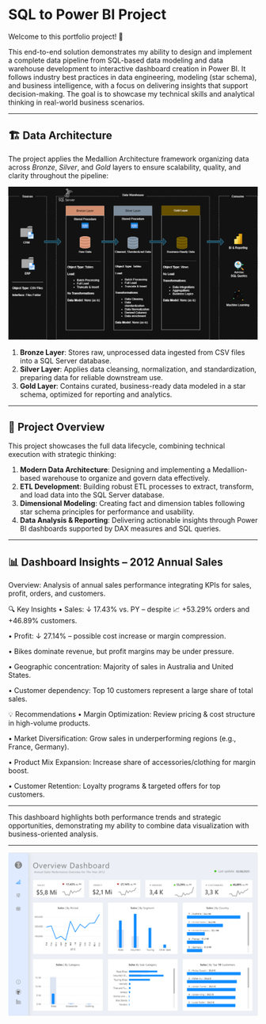 # SQL to Power BI Project

Welcome to this portfolio project! 🚀

This end-to-end solution demonstrates my ability to design and implement a complete data pipeline from SQL-based data modeling and data warehouse development to interactive dashboard creation in Power BI.
It follows industry best practices in data engineering, modeling (star schema), and business intelligence, with a focus on delivering insights that support decision-making.
The goal is to showcase my technical skills and analytical thinking in real-world business scenarios.

---
## 🏗️ Data Architecture

The project applies the Medallion Architecture framework organizing data across *Bronze*, *Silver*, and *Gold* layers to ensure scalability, quality, and clarity throughout the pipeline:

![Data Architecture](docs/data_architecture.png)

1. **Bronze Layer**: Stores raw, unprocessed data ingested from CSV files into a SQL Server database.
2. **Silver Layer**: Applies data cleansing, normalization, and standardization, preparing data for reliable downstream use.
3. **Gold Layer**: Contains curated, business-ready data modeled in a star schema, optimized for reporting and analytics.

---
## 📖 Project Overview

This project showcases the full data lifecycle, combining technical execution with strategic thinking:

1. **Modern Data Architecture**: Designing and implementing a Medallion-based warehouse to organize and govern data effectively.
2. **ETL Development**: Building robust ETL processes to extract, transform, and load data into the SQL Server database.
3. **Dimensional Modeling**: Creating fact and dimension tables following star schema principles for performance and usability.
4. **Data Analysis & Reporting**: Delivering actionable insights through Power BI dashboards supported by DAX measures and SQL queries.

---
## 📊 Dashboard Insights – 2012 Annual Sales
Overview: Analysis of annual sales performance integrating KPIs for sales, profit, orders, and customers.

🔍 Key Insights
  • Sales: ↓ 17.43% vs. PY – despite 📈 +53.29% orders and +46.89% customers.

  • Profit: ↓ 27.14% – possible cost increase or margin compression.

  • Bikes dominate revenue, but profit margins may be under pressure.

  • Geographic concentration: Majority of sales in Australia and United States.

  • Customer dependency: Top 10 customers represent a large share of total sales.

💡 Recommendations
  • Margin Optimization: Review pricing & cost structure in high-volume products.

  • Market Diversification: Grow sales in underperforming regions (e.g., France, Germany).

  • Product Mix Expansion: Increase share of accessories/clothing for margin boost.
  
  • Customer Retention: Loyalty programs & targeted offers for top customers.

---

This dashboard highlights both performance trends and strategic opportunities, demonstrating my ability to combine data visualization with business-oriented analysis.

---
![sales_dashboard](power_bi/sales_dashboard.png)
